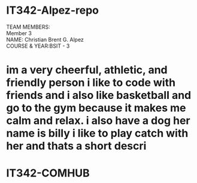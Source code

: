 
# IT342-Alpez-repo

TEAM MEMBERS:  
Member 3  
NAME: Christian Brent G. Alpez  	
COURSE & YEAR:BSIT - 3  

im a very cheerful, athletic, and friendly person i like to code with friends and i also like basketball and go to the gym because it makes me calm and relax.
i also have a dog her name is billy i like to play catch with her and thats a short descri
=======
# IT342-COMHUB

